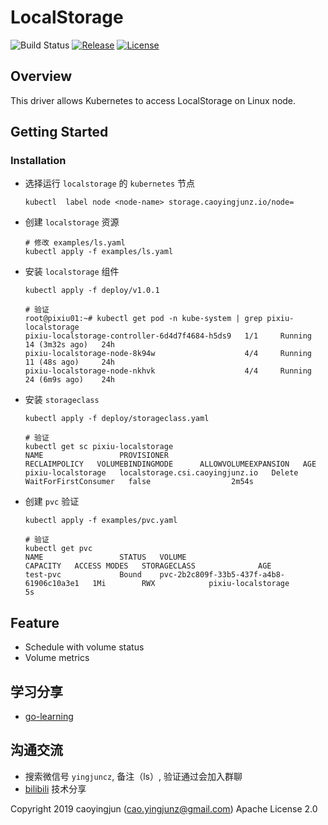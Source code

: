 # LocalStorage

![Build Status][build-url]
[![Release][release-image]][release-url]
[![License][license-image]][license-url]

## Overview
This driver allows Kubernetes to access LocalStorage on Linux node.

## Getting Started

### Installation
- 选择运行 `localstorage` 的 `kubernetes` 节点
  ```shell
  kubectl  label node <node-name> storage.caoyingjunz.io/node=
  ```

- 创建 `localstorage` 资源
  ```shell
  # 修改 examples/ls.yaml
  kubectl apply -f examples/ls.yaml
  ```

- 安装 `localstorage` 组件
    ```shell
    kubectl apply -f deploy/v1.0.1

    # 验证
    root@pixiu01:~# kubectl get pod -n kube-system | grep pixiu-localstorage
    pixiu-localstorage-controller-6d4d7f4684-h5ds9   1/1     Running   14 (3m32s ago)   24h
    pixiu-localstorage-node-8k94w                    4/4     Running   11 (48s ago)     24h
    pixiu-localstorage-node-nkhvk                    4/4     Running   24 (6m9s ago)    24h
    ```

- 安装 `storageclass`
    ```shell
    kubectl apply -f deploy/storageclass.yaml

    # 验证
    kubectl get sc pixiu-localstorage
    NAME                 PROVISIONER                       RECLAIMPOLICY   VOLUMEBINDINGMODE      ALLOWVOLUMEEXPANSION   AGE
    pixiu-localstorage   localstorage.csi.caoyingjunz.io   Delete          WaitForFirstConsumer   false                  2m54s
    ```

- 创建 `pvc` 验证
    ```shell
    kubectl apply -f examples/pvc.yaml

    # 验证
    kubectl get pvc
    NAME                 STATUS   VOLUME                                     CAPACITY   ACCESS MODES   STORAGECLASS              AGE
    test-pvc             Bound    pvc-2b2c809f-33b5-437f-a4b8-61906c10a3e1   1Mi        RWX            pixiu-localstorage        5s
    ```

## Feature
- Schedule with volume status
- Volume metrics

## 学习分享
- [go-learning](https://github.com/caoyingjunz/go-learning)

## 沟通交流
- 搜索微信号 `yingjuncz`, 备注（ls）, 验证通过会加入群聊
- [bilibili](https://space.bilibili.com/3493104248162809?spm_id_from=333.1007.0.0) 技术分享

Copyright 2019 caoyingjun (cao.yingjunz@gmail.com) Apache License 2.0

[build-url]: https://github.com/caoyingjunz/csi-driver-localstorage/actions/workflows/ci.yml/badge.svg
[release-image]: https://img.shields.io/badge/release-download-orange.svg
[release-url]: https://www.apache.org/licenses/LICENSE-2.0.html
[license-image]: https://img.shields.io/badge/license-Apache%202-4EB1BA.svg
[license-url]: https://www.apache.org/licenses/LICENSE-2.0.html
